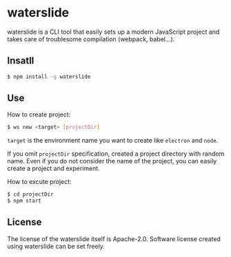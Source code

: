 # waterslide

waterslide is a CLI tool that easily sets up a modern JavaScript project and takes care of troublesome compilation (webpack, babel...).

## Insatll

```sh
$ npm install -g waterslide
```

## Use

How to create project:

```sh
$ ws new <target> [projectDir]
```

`target` is the environment name you want to create like `electron` and `node`.

If you omit `projectDir` specification, created a project directory with random name. Even if you do not consider the name of the project, you can easily create a project and experiment.

How to excute project:

```sh
$ cd projectDir
$ npm start
```

## License

The license of the waterslide itself is Apache-2.0. Software license created using waterslide can be set freely.
